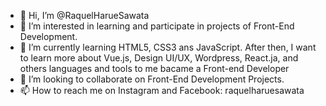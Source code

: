 - 👋 Hi, I’m @RaquelHarueSawata
- 👀 I’m interested in learning and participate in projects of Front-End Development.
- 🌱 I’m currently learning HTML5, CSS3 ans JavaScript. After then, I want to learn more about Vue.js, Design UI/UX, Wordpress, React.ja, and others languages and tools to me bacame a Front-end Developer
- 💞️ I’m looking to collaborate on Front-End Development Projects.
- 📫 How to reach me on Instagram and Facebook: raquelharuesawata

<!---
RaquelHarueSawata/RaquelHarueSawata is a ✨ special ✨ repository because its `README.md` (this file) appears on your GitHub profile.
You can click the Preview link to take a look at your changes.
--->
